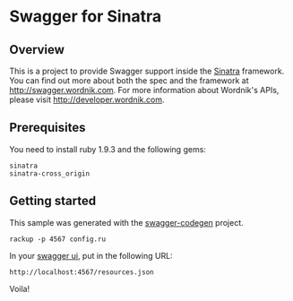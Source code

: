 # Swagger for Sinatra

## Overview
This is a project to provide Swagger support inside the [Sinatra](http://www.sinatrarb.com/) framework.  You can find
out more about both the spec and the framework at http://swagger.wordnik.com.  For more information about 
Wordnik's APIs, please visit http://developer.wordnik.com.

## Prerequisites
You need to install ruby 1.9.3 and the following gems:

```
sinatra
sinatra-cross_origin
```

## Getting started
This sample was generated with the [swagger-codegen](https://github.com/wordnik/swagger-codegen) project.

```
rackup -p 4567 config.ru
```

In your [swagger ui](https://github.com/wordnik/swagger-ui), put in the following URL:

```
http://localhost:4567/resources.json
```

Voila!
